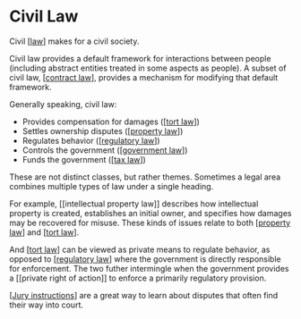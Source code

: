 # Civil Law

Civil [[law]] makes for a civil society.

Civil law provides a default framework for interactions between people (including abstract entities treated in some aspects as people).
A subset of civil law, [[contract law]], provides a mechanism for modifying that default framework.

Generally speaking, civil law:

- Provides compensation for damages ([[tort law]])
- Settles ownership disputes ([[property law]])
- Regulates behavior ([[regulatory law]])
- Controls the government ([[government law]])
- Funds the government ([[tax law]])

These are not distinct classes, but rather themes.
Sometimes a legal area combines multiple types of law under a single heading.

For example, [[intellectual property law]] describes how intellectual property is created, establishes an initial owner, and specifies how damages may be recovered for misuse.
These kinds of issues relate to both [[property law]] and [[tort law]].

And [[tort law]] can be viewed as private means to regulate behavior, as opposed to [[regulatory law]] where the government is directly responsible for enforcement.
The two futher intermingle when the government provides a [[private right of action]] to enforce a primarily regulatory provision.

[[Jury instructions]] are a great way to learn about disputes that often find their way into court.

[//begin]: # "Autogenerated link references for markdown compatibility"
[law]: law.md "Law"
[contract law]: contract-law.md "Contract Law"
[tort law]: tort-law.md "Tort Law"
[property law]: property-law.md "Property Law"
[regulatory law]: regulatory-law.md "Regulatory Law"
[government law]: government-law.md "Government Law"
[tax law]: tax-law.md "Tax Law"
[Jury instructions]: jury-instructions.md "Jury Instructions"
[//end]: # "Autogenerated link references"